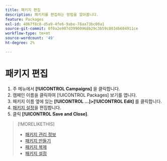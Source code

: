 ```yaml
---
title: 패키지 편집
description: 패키지를 편집하는 방법을 알아봅니다.
feature: Packages
exl-id: 4067f8c8-d5a9-4fe6-9abe-78aa73bc00a1
source-git-commit: 0f0a2e907d39900968b29c3b59c8034b604911ce
workflow-type: tm+mt
source-wordcount: '49'
ht-degree: 2%

---
```


# 패키지 편집

1. 주 메뉴에서 **[!UICONTROL Campaigns]** 을 클릭합니다.
1. 캠페인 이름을 클릭하여 [!UICONTROL Packages] 보기를 엽니다.
1. 패키지 이름 옆에 있는 **[!UICONTROL ...]>[!UICONTROL Edit]** 를 클릭합니다.
1. [패키지 설정](package-settings.md)을 편집합니다.
1. 클릭 **[!UICONTROL Save and Close]**.

>[!MORELIKETHIS]
>
>* [패키지 관리 정보](package-about.md)
>* [패키지 만들기](package-create.md)
>* [패키지 복제](package-duplicate.md)
>* [패키지 설정](package-settings.md)

